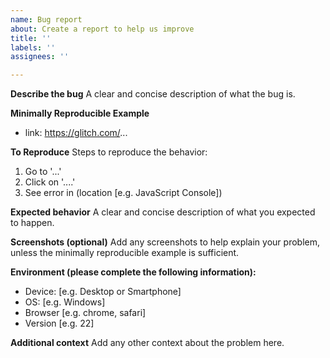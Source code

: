 ```yaml
---
name: Bug report
about: Create a report to help us improve
title: ''
labels: ''
assignees: ''

---
```


**Describe the bug**
A clear and concise description of what the bug is.

**Minimally Reproducible Example**
<!--
  Please provide a minimally reproducible example so bugs
  can be fixed quickly. Issues that do not provide an example
  are much more time consuming and will not be prioritized
  as highly as those with one.

  To share your example without needing setup steps
  Please provide a link to a Glitch project or similar service.
  The following is a simple starting point on Glitch:
  https://glitch.com/~vue-babylonjs-starter
-->
 - link: https://glitch.com/...

**To Reproduce**
Steps to reproduce the behavior:
1. Go to '...'
2. Click on '....'
3. See error in (location [e.g. JavaScript Console])

**Expected behavior**
A clear and concise description of what you expected to happen.

**Screenshots (optional)**
Add any screenshots to help explain your problem, unless the minimally reproducible example is sufficient.

**Environment (please complete the following information):**
 - Device: [e.g. Desktop or Smartphone]
 - OS: [e.g. Windows]
 - Browser [e.g. chrome, safari]
 - Version [e.g. 22]

**Additional context**
Add any other context about the problem here.
